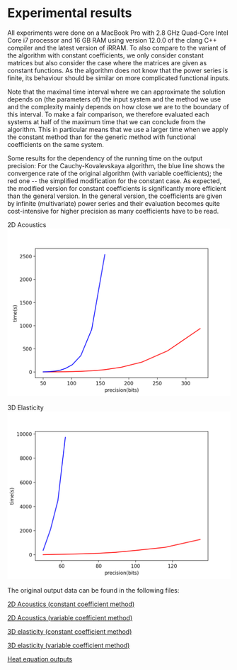 # Experimental results
All experiments were done on a MacBook Pro with 2.8 GHz Quad-Core Intel Core i7 processor and 16 GB RAM using version 12.0.0 of the clang C++ compiler and the latest version of iRRAM.
To also compare to the variant of the algorithm with constant coefficients, we only consider constant matrices but also consider the case where the matrices are given as constant functions.
As the algorithm does not know that the power series is finite, its behaviour should be similar on more complicated functional inputs.


Note that the maximal time interval where we can approximate the solution depends on (the parameters of) the input system and the method we use and the complexity mainly depends on how close we are to the boundary of this interval. 
To make a fair comparison, we therefore evaluated each systems at half of the maximum time that we can conclude from the algorithm.
This in particular means that we use a larger time when we apply the constant method than for the generic method with functional coefficients on the same system.


Some results for the dependency of the running time on the output precision:
For the Cauchy-Kovalevskaya algorithm, the blue line shows the convergence rate of the original algorithm (with variable coefficients); the red one -- the simplified modification for the constant case. 
As expected, the modified version for constant coefficients is significantly more efficient than the general version.
In the general version, the coefficients are given by infinite (multivariate) power series and their evaluation becomes quite cost-intensive for higher precision as many coefficients have to be read.


2D Acoustics 
![2D Acoustics](acoustics.png)

3D Elasticity 
![3D Elasticity](elasticity.png)

The original output data can be found in the following files:

[2D Acoustics (constant coefficient method)](./acoustics_const.txt)

[2D Acoustics (variable coefficient method)](./acoustics.txt)

[3D elasticity (constant coefficient method)](./elasticity_const.txt)

[3D elasticity (variable coefficient method)](./elasticity.txt)

[Heat equation outputs](./heat.txt)

